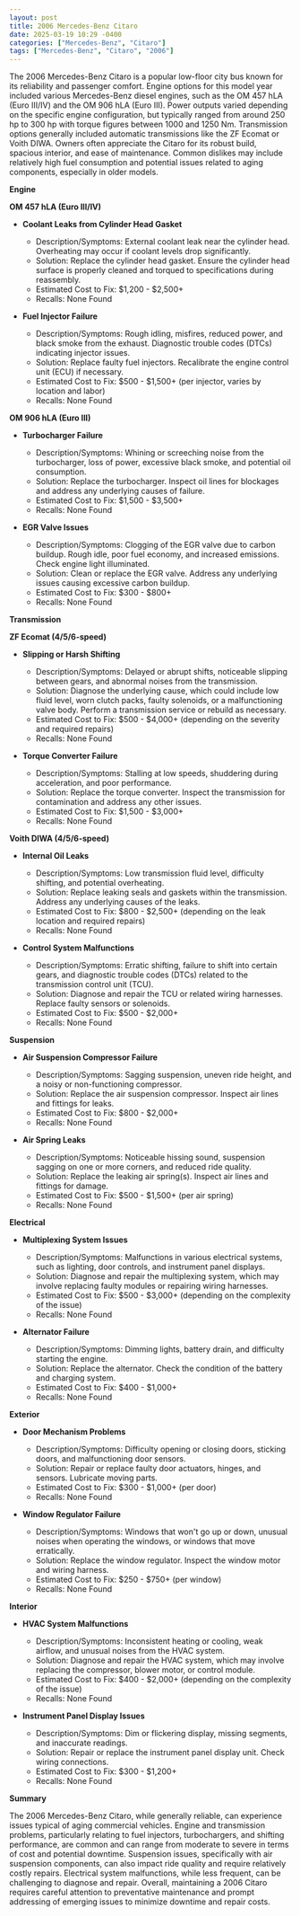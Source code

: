 ```yaml
---
layout: post
title: 2006 Mercedes-Benz Citaro
date: 2025-03-19 10:29 -0400
categories: ["Mercedes-Benz", "Citaro"]
tags: ["Mercedes-Benz", "Citaro", "2006"]
---
```

The 2006 Mercedes-Benz Citaro is a popular low-floor city bus known for its reliability and passenger comfort. Engine options for this model year included various Mercedes-Benz diesel engines, such as the OM 457 hLA (Euro III/IV) and the OM 906 hLA (Euro III). Power outputs varied depending on the specific engine configuration, but typically ranged from around 250 hp to 300 hp with torque figures between 1000 and 1250 Nm. Transmission options generally included automatic transmissions like the ZF Ecomat or Voith DIWA. Owners often appreciate the Citaro for its robust build, spacious interior, and ease of maintenance. Common dislikes may include relatively high fuel consumption and potential issues related to aging components, especially in older models.

**Engine**

**OM 457 hLA (Euro III/IV)**

*   **Coolant Leaks from Cylinder Head Gasket**
    *   Description/Symptoms: External coolant leak near the cylinder head. Overheating may occur if coolant levels drop significantly.
    *   Solution: Replace the cylinder head gasket. Ensure the cylinder head surface is properly cleaned and torqued to specifications during reassembly.
    *   Estimated Cost to Fix: $1,200 - $2,500+
    *   Recalls: None Found

*   **Fuel Injector Failure**
    *   Description/Symptoms: Rough idling, misfires, reduced power, and black smoke from the exhaust. Diagnostic trouble codes (DTCs) indicating injector issues.
    *   Solution: Replace faulty fuel injectors. Recalibrate the engine control unit (ECU) if necessary.
    *   Estimated Cost to Fix: $500 - $1,500+ (per injector, varies by location and labor)
    *   Recalls: None Found

**OM 906 hLA (Euro III)**

*   **Turbocharger Failure**
    *   Description/Symptoms: Whining or screeching noise from the turbocharger, loss of power, excessive black smoke, and potential oil consumption.
    *   Solution: Replace the turbocharger. Inspect oil lines for blockages and address any underlying causes of failure.
    *   Estimated Cost to Fix: $1,500 - $3,500+
    *   Recalls: None Found

*   **EGR Valve Issues**
    *   Description/Symptoms: Clogging of the EGR valve due to carbon buildup. Rough idle, poor fuel economy, and increased emissions. Check engine light illuminated.
    *   Solution: Clean or replace the EGR valve. Address any underlying issues causing excessive carbon buildup.
    *   Estimated Cost to Fix: $300 - $800+
    *   Recalls: None Found

**Transmission**

**ZF Ecomat (4/5/6-speed)**

*   **Slipping or Harsh Shifting**
    *   Description/Symptoms: Delayed or abrupt shifts, noticeable slipping between gears, and abnormal noises from the transmission.
    *   Solution: Diagnose the underlying cause, which could include low fluid level, worn clutch packs, faulty solenoids, or a malfunctioning valve body. Perform a transmission service or rebuild as necessary.
    *   Estimated Cost to Fix: $500 - $4,000+ (depending on the severity and required repairs)
    *   Recalls: None Found

*   **Torque Converter Failure**
    *   Description/Symptoms: Stalling at low speeds, shuddering during acceleration, and poor performance.
    *   Solution: Replace the torque converter. Inspect the transmission for contamination and address any other issues.
    *   Estimated Cost to Fix: $1,500 - $3,000+
    *   Recalls: None Found

**Voith DIWA (4/5/6-speed)**

*   **Internal Oil Leaks**
    *   Description/Symptoms: Low transmission fluid level, difficulty shifting, and potential overheating.
    *   Solution: Replace leaking seals and gaskets within the transmission. Address any underlying causes of the leaks.
    *   Estimated Cost to Fix: $800 - $2,500+ (depending on the leak location and required repairs)
    *   Recalls: None Found

*   **Control System Malfunctions**
    *   Description/Symptoms: Erratic shifting, failure to shift into certain gears, and diagnostic trouble codes (DTCs) related to the transmission control unit (TCU).
    *   Solution: Diagnose and repair the TCU or related wiring harnesses. Replace faulty sensors or solenoids.
    *   Estimated Cost to Fix: $500 - $2,000+
    *   Recalls: None Found

**Suspension**

*   **Air Suspension Compressor Failure**
    *   Description/Symptoms: Sagging suspension, uneven ride height, and a noisy or non-functioning compressor.
    *   Solution: Replace the air suspension compressor. Inspect air lines and fittings for leaks.
    *   Estimated Cost to Fix: $800 - $2,000+
    *   Recalls: None Found

*   **Air Spring Leaks**
    *   Description/Symptoms: Noticeable hissing sound, suspension sagging on one or more corners, and reduced ride quality.
    *   Solution: Replace the leaking air spring(s). Inspect air lines and fittings for damage.
    *   Estimated Cost to Fix: $500 - $1,500+ (per air spring)
    *   Recalls: None Found

**Electrical**

*   **Multiplexing System Issues**
    *   Description/Symptoms: Malfunctions in various electrical systems, such as lighting, door controls, and instrument panel displays.
    *   Solution: Diagnose and repair the multiplexing system, which may involve replacing faulty modules or repairing wiring harnesses.
    *   Estimated Cost to Fix: $500 - $3,000+ (depending on the complexity of the issue)
    *   Recalls: None Found

*   **Alternator Failure**
    *   Description/Symptoms: Dimming lights, battery drain, and difficulty starting the engine.
    *   Solution: Replace the alternator. Check the condition of the battery and charging system.
    *   Estimated Cost to Fix: $400 - $1,000+
    *   Recalls: None Found

**Exterior**

*   **Door Mechanism Problems**
    *   Description/Symptoms: Difficulty opening or closing doors, sticking doors, and malfunctioning door sensors.
    *   Solution: Repair or replace faulty door actuators, hinges, and sensors. Lubricate moving parts.
    *   Estimated Cost to Fix: $300 - $1,000+ (per door)
    *   Recalls: None Found

*   **Window Regulator Failure**
    *   Description/Symptoms: Windows that won't go up or down, unusual noises when operating the windows, or windows that move erratically.
    *   Solution: Replace the window regulator. Inspect the window motor and wiring harness.
    *   Estimated Cost to Fix: $250 - $750+ (per window)
    *   Recalls: None Found

**Interior**

*   **HVAC System Malfunctions**
    *   Description/Symptoms: Inconsistent heating or cooling, weak airflow, and unusual noises from the HVAC system.
    *   Solution: Diagnose and repair the HVAC system, which may involve replacing the compressor, blower motor, or control module.
    *   Estimated Cost to Fix: $400 - $2,000+ (depending on the complexity of the issue)
    *   Recalls: None Found

*   **Instrument Panel Display Issues**
    *   Description/Symptoms: Dim or flickering display, missing segments, and inaccurate readings.
    *   Solution: Repair or replace the instrument panel display unit. Check wiring connections.
    *   Estimated Cost to Fix: $300 - $1,200+
    *   Recalls: None Found

**Summary**

The 2006 Mercedes-Benz Citaro, while generally reliable, can experience issues typical of aging commercial vehicles. Engine and transmission problems, particularly relating to fuel injectors, turbochargers, and shifting performance, are common and can range from moderate to severe in terms of cost and potential downtime. Suspension issues, specifically with air suspension components, can also impact ride quality and require relatively costly repairs. Electrical system malfunctions, while less frequent, can be challenging to diagnose and repair. Overall, maintaining a 2006 Citaro requires careful attention to preventative maintenance and prompt addressing of emerging issues to minimize downtime and repair costs.

